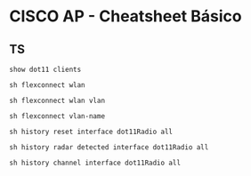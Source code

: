 
# CISCO AP - Cheatsheet Básico

## TS

```
show dot11 clients
```
```
sh flexconnect wlan
```
```
sh flexconnect wlan vlan

```
```
sh flexconnect vlan-name
```
```
sh history reset interface dot11Radio all

```
```
sh history radar detected interface dot11Radio all
```
```
sh history channel interface dot11Radio all

```
